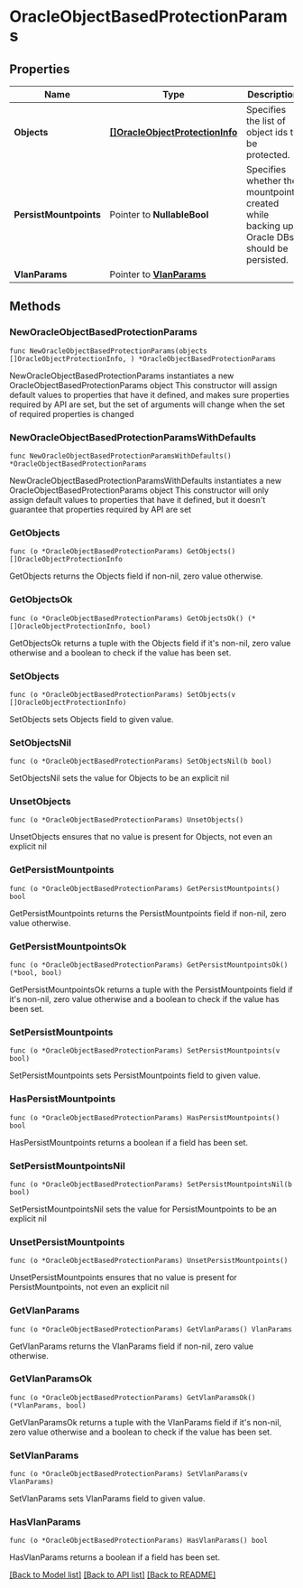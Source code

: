 # OracleObjectBasedProtectionParams

## Properties

Name | Type | Description | Notes
------------ | ------------- | ------------- | -------------
**Objects** | [**[]OracleObjectProtectionInfo**](OracleObjectProtectionInfo.md) | Specifies the list of object ids to be protected. | 
**PersistMountpoints** | Pointer to **NullableBool** | Specifies whether the mountpoints created while backing up Oracle DBs should be persisted. | [optional] 
**VlanParams** | Pointer to [**VlanParams**](VlanParams.md) |  | [optional] 

## Methods

### NewOracleObjectBasedProtectionParams

`func NewOracleObjectBasedProtectionParams(objects []OracleObjectProtectionInfo, ) *OracleObjectBasedProtectionParams`

NewOracleObjectBasedProtectionParams instantiates a new OracleObjectBasedProtectionParams object
This constructor will assign default values to properties that have it defined,
and makes sure properties required by API are set, but the set of arguments
will change when the set of required properties is changed

### NewOracleObjectBasedProtectionParamsWithDefaults

`func NewOracleObjectBasedProtectionParamsWithDefaults() *OracleObjectBasedProtectionParams`

NewOracleObjectBasedProtectionParamsWithDefaults instantiates a new OracleObjectBasedProtectionParams object
This constructor will only assign default values to properties that have it defined,
but it doesn't guarantee that properties required by API are set

### GetObjects

`func (o *OracleObjectBasedProtectionParams) GetObjects() []OracleObjectProtectionInfo`

GetObjects returns the Objects field if non-nil, zero value otherwise.

### GetObjectsOk

`func (o *OracleObjectBasedProtectionParams) GetObjectsOk() (*[]OracleObjectProtectionInfo, bool)`

GetObjectsOk returns a tuple with the Objects field if it's non-nil, zero value otherwise
and a boolean to check if the value has been set.

### SetObjects

`func (o *OracleObjectBasedProtectionParams) SetObjects(v []OracleObjectProtectionInfo)`

SetObjects sets Objects field to given value.


### SetObjectsNil

`func (o *OracleObjectBasedProtectionParams) SetObjectsNil(b bool)`

 SetObjectsNil sets the value for Objects to be an explicit nil

### UnsetObjects
`func (o *OracleObjectBasedProtectionParams) UnsetObjects()`

UnsetObjects ensures that no value is present for Objects, not even an explicit nil
### GetPersistMountpoints

`func (o *OracleObjectBasedProtectionParams) GetPersistMountpoints() bool`

GetPersistMountpoints returns the PersistMountpoints field if non-nil, zero value otherwise.

### GetPersistMountpointsOk

`func (o *OracleObjectBasedProtectionParams) GetPersistMountpointsOk() (*bool, bool)`

GetPersistMountpointsOk returns a tuple with the PersistMountpoints field if it's non-nil, zero value otherwise
and a boolean to check if the value has been set.

### SetPersistMountpoints

`func (o *OracleObjectBasedProtectionParams) SetPersistMountpoints(v bool)`

SetPersistMountpoints sets PersistMountpoints field to given value.

### HasPersistMountpoints

`func (o *OracleObjectBasedProtectionParams) HasPersistMountpoints() bool`

HasPersistMountpoints returns a boolean if a field has been set.

### SetPersistMountpointsNil

`func (o *OracleObjectBasedProtectionParams) SetPersistMountpointsNil(b bool)`

 SetPersistMountpointsNil sets the value for PersistMountpoints to be an explicit nil

### UnsetPersistMountpoints
`func (o *OracleObjectBasedProtectionParams) UnsetPersistMountpoints()`

UnsetPersistMountpoints ensures that no value is present for PersistMountpoints, not even an explicit nil
### GetVlanParams

`func (o *OracleObjectBasedProtectionParams) GetVlanParams() VlanParams`

GetVlanParams returns the VlanParams field if non-nil, zero value otherwise.

### GetVlanParamsOk

`func (o *OracleObjectBasedProtectionParams) GetVlanParamsOk() (*VlanParams, bool)`

GetVlanParamsOk returns a tuple with the VlanParams field if it's non-nil, zero value otherwise
and a boolean to check if the value has been set.

### SetVlanParams

`func (o *OracleObjectBasedProtectionParams) SetVlanParams(v VlanParams)`

SetVlanParams sets VlanParams field to given value.

### HasVlanParams

`func (o *OracleObjectBasedProtectionParams) HasVlanParams() bool`

HasVlanParams returns a boolean if a field has been set.


[[Back to Model list]](../README.md#documentation-for-models) [[Back to API list]](../README.md#documentation-for-api-endpoints) [[Back to README]](../README.md)


